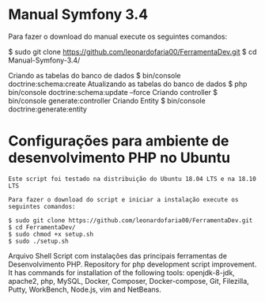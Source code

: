 # Manual Symfony 3.4


Para fazer o download do manual execute os seguintes comandos:

$ sudo git clone https://github.com/leonardofaria00/FerramentaDev.git
$ cd Manual-Symfony-3.4/


Criando as tabelas do banco de dados
$ bin/console doctrine:schema:create
Atualizando as tabelas do banco de dados
$ php bin/console doctrine:schema:update –force
Criando controller
$ bin/console generate:controller
Criando Entity
$ bin/console doctrine:generate:entity

# Configurações para ambiente de desenvolvimento PHP no Ubuntu

    Este script foi testado na distribuição do Ubuntu 18.04 LTS e na 18.10 LTS
    
    Para fazer o download do script e iniciar a instalação execute os seguintes comandos:
    
    $ sudo git clone https://github.com/leonardofaria00/FerramentaDev.git
    $ cd FerramentaDev/
    $ sudo chmod +x setup.sh
    $ sudo ./setup.sh

Arquivo Shell Script com instalações das principais ferramentas de Desenvolvimento PHP.
Repository for php development script improvement.
It has commands for installation of the following tools: 
openjdk-8-jdk, apache2, php, MySQL, Docker, Composer, Docker-compose, Git, Filezilla, Putty, WorkBench, Node.js, vim and NetBeans.
